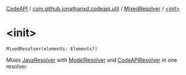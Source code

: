 [CodeAPI](../../index.md) / [com.github.jonathanxd.codeapi.util](../index.md) / [MixedResolver](index.md) / [&lt;init&gt;](.)

# &lt;init&gt;

`MixedResolver(elements: Elements?)`

Mixes [JavaResolver](../-java-resolver/index.md) with [ModelResolver](../-model-resolver/index.md) and [CodeAPIResolver](../-code-a-p-i-resolver/index.md) in one resolver.

